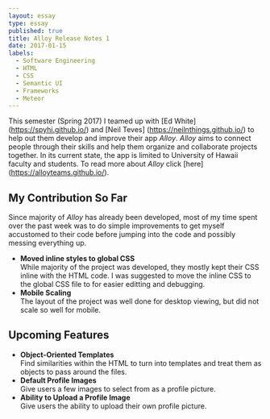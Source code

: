 ```yaml
---
layout: essay
type: essay
published: true
title: Alloy Release Notes 1
date: 2017-01-15
labels:
  - Software Engineering
  - HTML
  - CSS
  - Semantic UI
  - Frameworks
  - Meteor
---
```


This semester (Spring 2017) I teamed up with [Ed White] (https://spyhi.github.io/) and [Neil Teves] (https://neilnthings.github.io/) to help out them develop and improve their app <i>Alloy</i>. <i>Alloy</i> aims to connect people through their skills and help them organize and collaborate projects together. In its current state, the app is limited to University of Hawaii faculty and students. To read more about <i>Alloy</i> click [here] (https://alloyteams.github.io/).

## My Contribution So Far

Since majority of <i>Alloy</i> has already been developed, most of my time spent over the past week was to do simple improvements to get myself accustomed to their code before jumping into the code and possibly messing everything up.

<ul>
  <li><strong>Moved inline styles to global CSS</strong>
  <br />
  While majority of the project was developed, they mostly kept their CSS inline with the HTML code. I was suggested to move the inline CSS to the global CSS file to for easier editting and debugging.
  </li>
  <li><strong>Mobile Scaling</strong>
  <br />
  The layout of the project was well done for desktop viewing, but did not scale so well for mobile.
  </li>
</ul>

## Upcoming Features

<ul>
  <li><strong>Object-Oriented Templates</strong>
  <br />
  Find similarities within the HTML to turn into templates and treat them as objects to pass around the files.
  </li>
  <li><strong>Default Profile Images</strong>
  <br />
  Give users a few images to select from as a profile picture.
  </li>
  <li><strong>Ability to Upload a Profile Image</strong>
  <br />
  Give users the ability to upload their own profile picture.
  </li>
</ul>
